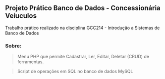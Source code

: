 ## Projeto Prático Banco de Dados - Concessionária Veíuculos
Trabalho prático realizado na disciplina GCC214 - Introdução a Sistemas de Banco de Dados

### Sobre:

> Menu PHP que permite Cadastrar, Ler, Editar, Deletar (CRUD) de ferramentas.

> Script de operações em SQL no banco de dados MySQL
